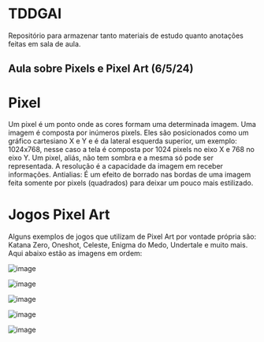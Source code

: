 # TDDGAI
Repositório para armazenar tanto materiais de estudo quanto anotações feitas em sala de aula.

 ## Aula sobre Pixels e Pixel Art (6/5/24)
 # Pixel
 Um pixel é um ponto onde as cores formam uma determinada imagem. Uma imagem é composta por inúmeros pixels. Eles são posicionados como um gráfico cartesiano X e Y e é da lateral esquerda superior, um exemplo: 1024x768, nesse caso a tela é composta por 1024 pixels no eixo X e 768 no eixo Y. Um pixel, aliás, não tem sombra e a mesma só pode ser representada. 
 A resolução é a capacidade da imagem em receber informações.
 Antialias: É um efeito de borrado nas bordas de uma imagem feita somente por pixels (quadrados) para deixar um pouco mais estilizado.

 # Jogos Pixel Art
 Alguns exemplos de jogos que utilizam de Pixel Art por vontade própria são: Katana Zero, Oneshot, Celeste, Enigma do Medo, Undertale e muito mais. 
  Aqui abaixo estão as imagens em ordem:
 
![image](https://github.com/Alex2024Campos/TDDGAI/assets/160960774/01f16369-33e4-463a-b8bd-6687d8763f17)

![image](https://github.com/Alex2024Campos/TDDGAI/assets/160960774/b904ec48-0d33-4e5d-8710-10990660ceaa)

![image](https://github.com/Alex2024Campos/TDDGAI/assets/160960774/13a66823-db62-40c6-aca6-dbf0629a86ad)

![image](https://github.com/Alex2024Campos/TDDGAI/assets/160960774/032d4093-d630-4699-bd13-428df02cbd7f)

![image](https://github.com/Alex2024Campos/TDDGAI/assets/160960774/543134b3-3fb5-4a22-ae3a-622bf23eb083)
